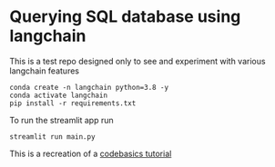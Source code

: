 # Querying SQL database using langchain

This is a test repo designed only to see and experiment with various langchain features

    conda create -n langchain python=3.8 -y
    conda activate langchain
    pip install -r requirements.txt
   
   To run the streamlit app run

    streamlit run main.py
    
This is a recreation of a [codebasics tutorial](https://github.com/codebasics/langchain/tree/main/4_sqldb_tshirts) 
